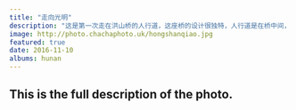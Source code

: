 ```yaml
---
title: "走向光明"
description: "这是第一次走在洪山桥的人行道，这座桥的设计很独特，人行道是在桥中间，比车行道要高出一截。"
image: http://photo.chachaphoto.uk/hongshanqiao.jpg
featured: true
date: 2016-11-10
albums: hunan
---
```


## This is the full description of the photo.
